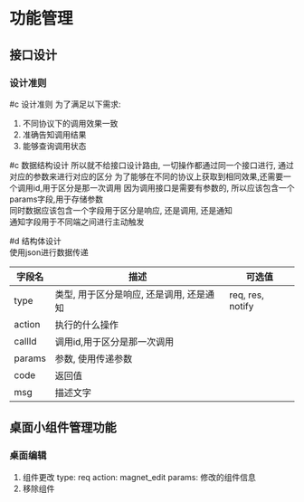 # 功能管理

## 接口设计

### 设计准则

#c 设计准则
为了满足以下需求:

1. 不同协议下的调用效果一致
2. 准确告知调用结果
3. 能够查询调用状态

#c 数据结构设计
所以就不给接口设计路由, 一切操作都通过同一个接口进行, 通过对应的参数来进行对应的区分
为了能够在不同的协议上获取到相同效果,还需要一个调用id,用于区分是那一次调用
因为调用接口是需要有参数的, 所以应该包含一个params字段,用于存储参数  
同时数据应该包含一个字段用于区分是响应, 还是调用, 还是通知  
通知字段用于不同端之间进行主动触发

#d 结构体设计  
使用json进行数据传递

| 字段名    | 描述                      | 可选值              |
|--------|-------------------------|------------------|
| type   | 类型, 用于区分是响应, 还是调用, 还是通知 | req, res, notify |
| action | 执行的什么操作                 |                  |
| callId | 调用id,用于区分是那一次调用         |                  |
| params | 参数, 使用传递参数              |                  |
| code   | 返回值                     |                  |
| msg    | 描述文字                    |                  |

## 桌面小组件管理功能

### 桌面编辑

1. 组件更改
   type: req
   action: magnet_edit
   params: 修改的组件信息
2. 移除组件
